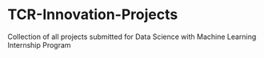 # TCR-Innovation-Projects
Collection of all projects submitted for Data Science with Machine Learning Internship Program
